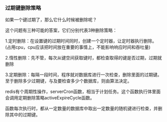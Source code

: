 ### 过期键删除策略

如果一个键过期了，那么它什么时候被删除呢？

这个问题有三种可能的答案，它们分别代表3种删除策略：

1.定时删除：在设置键的过期时间同时，创建一个定时器，让定时器执行删除。(占用cpu，cpu应该把时间放在重要的事情上，不能影响响应时间和吞吐量)

2.惰性删除：先不管，每次从键空间获取键时，都检查取得的键是否过期，过期就删除

3.定期删除：每隔一段时间，程序就对数据库进行一次检查，删除里面的过期键。至于删除多少过期键，与及要检查多少个数据库，则由算法决定。



redis有个周期性操作，serverCron函数，相当于计划任务。这个函数执行体里面会调用定期删除策略activeExpireCycle函数。

函数每次执行时，都从一定数量的数据库中取出一定数量的随机键进行检查，并删除其中的过期键。